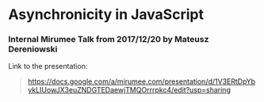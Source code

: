 # Asynchronicity in JavaScript

### Internal Mirumee Talk from 2017/12/20 by Mateusz Dereniowski

Link to the presentation:
> https://docs.google.com/a/mirumee.com/presentation/d/1V3ERtDpYbykLIUowJX3euZNDGTEDaewjTMQOrrrpkc4/edit?usp=sharing
